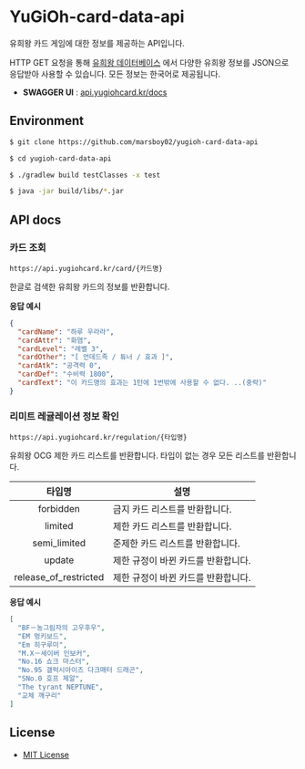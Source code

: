 # YuGiOh-card-data-api

유희왕 카드 게임에 대한 정보를 제공하는 API입니다.

HTTP GET 요청을 통해 [유희왕 데이터베이스](https://www.db.yugioh-card.com/yugiohdb/?request_locale=ko)
에서 다양한 유희왕 정보를 JSON으로 응답받아 사용할 수 있습니다.
모든 정보는 한국어로 제공됩니다.

- **SWAGGER UI** : [api.yugiohcard.kr/docs](https://api.yugiohcard.kr/docs)

## Environment

```bash
$ git clone https://github.com/marsboy02/yugioh-card-data-api
```

```bash
$ cd yugioh-card-data-api
```

```bash
$ ./gradlew build testClasses -x test
```

```bash
$ java -jar build/libs/*.jar
```

## API docs

### 카드 조회

`https://api.yugiohcard.kr/card/{카드명}`

한글로 검색한 유희왕 카드의 정보를 반환합니다.

**응답 예시**

```JSON
{
  "cardName": "하루 우라라",
  "cardAttr": "화염",
  "cardLevel": "레벨 3",
  "cardOther": "[ 언데드족 / 튜너 / 효과 ]",
  "cardAtk": "공격력 0",
  "cardDef": "수비력 1800",
  "cardText": "이 카드명의 효과는 1턴에 1번밖에 사용할 수 없다. ..(중략)"
}
```

### 리미트 레귤레이션 정보 확인

`https://api.yugiohcard.kr/regulation/{타입명}`

유희왕 OCG 제한 카드 리스트를 반환합니다. 타입이 없는 경우 모든 리스트를 반환합니다.

|        타입명         | 설명                                |
| :-------------------: | ----------------------------------- |
|       forbidden       | 금지 카드 리스트를 반환합니다.      |
|        limited        | 제한 카드 리스트를 반환합니다.      |
|     semi_limited      | 준제한 카드 리스트를 반환합니다.    |
|        update         | 제한 규정이 바뀐 카드를 반환합니다. |
| release_of_restricted | 제한 규정이 바뀐 카드를 반환합니다. |

**응답 예시**

```JSON
[
  "BF－농그림자의 고우후우",
  "EM 멍키보드",
  "Em 히구루미",
  "M.X－세이버 인보커",
  "No.16 쇼크 마스터",
  "No.95 갤럭시아이즈 다크매터 드래곤",
  "SNo.0 호프 제알",
  "The tyrant NEPTUNE",
  "교체 깨구리"
]
```

## License

- [MIT License](https://opensource.org/license/mit/)
